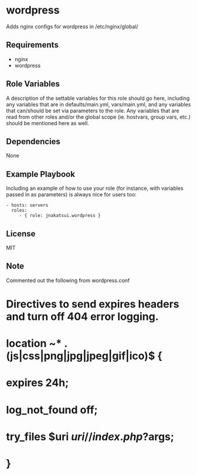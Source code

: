 wordpress
=========
Adds nginx configs for wordpress in /etc/nginx/global/

Requirements
------------
  - nginx
  - wordpress 

Role Variables
--------------

A description of the settable variables for this role should go here, including any variables that are in defaults/main.yml, vars/main.yml, and any variables that can/should be set via parameters to the role. Any variables that are read from other roles and/or the global scope (ie. hostvars, group vars, etc.) should be mentioned here as well.

Dependencies
------------
None

Example Playbook
----------------

Including an example of how to use your role (for instance, with variables passed in as parameters) is always nice for users too:

    - hosts: servers
      roles:
         - { role: jnakatsui.wordpress }

License
-------
MIT

Note
----
Commented out the following from wordpress.conf

# Directives to send expires headers and turn off 404 error logging.
# location ~* \.(js|css|png|jpg|jpeg|gif|ico)$ {
#         expires 24h;
#         log_not_found off;
#         try_files $uri $uri/ /index.php?$args;
# }
